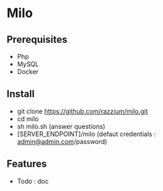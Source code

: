 # Milo
## Prerequisites
- Php
- MySQL
- Docker

## Install
- git clone https://github.com/razzium/milo.git
- cd milo
- sh milo.sh (answer questions)
- [SERVER_ENDPOINT]/milo (defaut credentials : admin@admin.com/password)

## Features
- Todo : doc